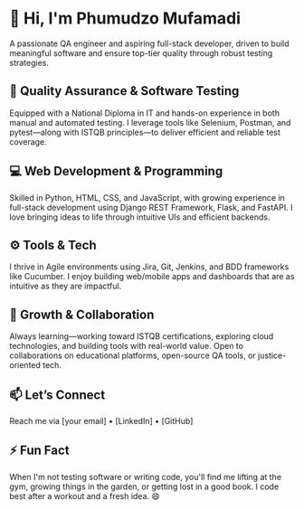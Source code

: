 # 👋 Hi, I'm Phumudzo Mufamadi

A passionate QA engineer and aspiring full-stack developer, driven to build meaningful software and ensure top-tier quality through robust testing strategies.

## 🧪 Quality Assurance & Software Testing

Equipped with a National Diploma in IT and hands-on experience in both manual and automated testing. I leverage tools like Selenium, Postman, and pytest—along with ISTQB principles—to deliver efficient and reliable test coverage.

## 💻 Web Development & Programming

Skilled in Python, HTML, CSS, and JavaScript, with growing experience in full-stack development using Django REST Framework, Flask, and FastAPI. I love bringing ideas to life through intuitive UIs and efficient backends.

## ⚙️ Tools & Tech

I thrive in Agile environments using Jira, Git, Jenkins, and BDD frameworks like Cucumber. I enjoy building web/mobile apps and dashboards that are as intuitive as they are impactful.

## 🚀 Growth & Collaboration

Always learning—working toward ISTQB certifications, exploring cloud technologies, and building tools with real-world value. Open to collaborations on educational platforms, open-source QA tools, or justice-oriented tech.

## 📫 Let’s Connect

Reach me via [your email] • [LinkedIn] • [GitHub]

## ⚡ Fun Fact

When I'm not testing software or writing code, you'll find me lifting at the gym, growing things in the garden, or getting lost in a good book. I code best after a workout and a fresh idea. 😄
